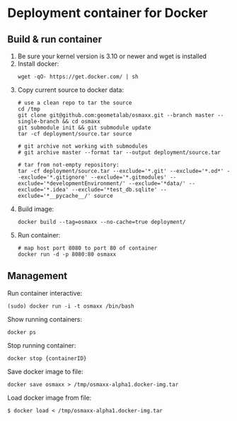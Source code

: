 # Deployment container for Docker

## Build & run container

1. Be sure your kernel version is 3.10 or newer and wget is installed
2. Install docker: 
    ```shell
    wget -qO- https://get.docker.com/ | sh
    ```
3. Copy current source to docker data:
    ```shell
    # use a clean repo to tar the source
    cd /tmp
    git clone git@github.com:geometalab/osmaxx.git --branch master --single-branch && cd osmaxx
    git submodule init && git submodule update
    tar -cf deployment/source.tar source    
    
    # git archive not working with submodules
    # git archive master --format tar --output deployment/source.tar
    
    # tar from not-empty repository:
    tar -cf deployment/source.tar --exclude='*.git' --exclude='*.od*' --exclude='*.gitignore' --exclude='*.gitmodules' --exclude='*developmentEnvironment/' --exclude='*data/' --exclude='*.idea' --exclude='*test_db.sqlite' --exclude='*__pycache__/' source

    ```
4. Build image:
    ```shell
    docker build --tag=osmaxx --no-cache=true deployment/
    ```
5. Run container:
    ```shell
    # map host port 8080 to port 80 of container
    docker run -d -p 8080:80 osmaxx
    ```
    
    
## Management

Run container interactive:
```shell
(sudo) docker run -i -t osmaxx /bin/bash
```

Show running containers:
```shell
docker ps
```

Stop running container:
```shell
docker stop {containerID}
```

Save docker image to file:
```shell
docker save osmaxx > /tmp/osmaxx-alpha1.docker-img.tar
```

Load docker image from file:
```shell
$ docker load < /tmp/osmaxx-alpha1.docker-img.tar
```

